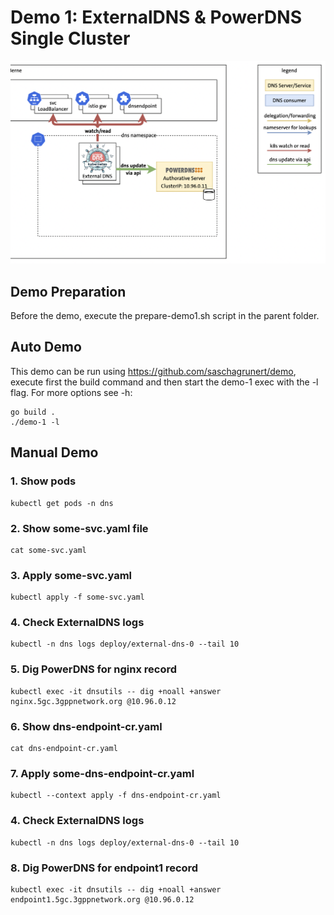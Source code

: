 # Demo 1: ExternalDNS & PowerDNS Single Cluster

![PowerDNS & ExternalDNS](powerdns-and-externaldns.png "PowerDNS & ExternalDNS")

## Demo Preparation

Before the demo, execute the prepare-demo1.sh script in the parent folder.

## Auto Demo

This demo can be run using https://github.com/saschagrunert/demo, execute first the build command and then start the demo-1 exec with the -l flag. For more options see -h:

```
go build .
./demo-1 -l
```

## Manual Demo


### 1. Show pods

```
kubectl get pods -n dns
```

### 2. Show some-svc.yaml file

```
cat some-svc.yaml
```

### 3. Apply some-svc.yaml

```
kubectl apply -f some-svc.yaml
```

### 4. Check ExternalDNS logs

```
kubectl -n dns logs deploy/external-dns-0 --tail 10
```

### 5. Dig PowerDNS for nginx record

```
kubectl exec -it dnsutils -- dig +noall +answer nginx.5gc.3gppnetwork.org @10.96.0.12
```

### 6. Show dns-endpoint-cr.yaml

```
cat dns-endpoint-cr.yaml
```

### 7. Apply some-dns-endpoint-cr.yaml
```
kubectl --context apply -f dns-endpoint-cr.yaml
```

### 4. Check ExternalDNS logs

```
kubectl -n dns logs deploy/external-dns-0 --tail 10
```

### 8. Dig PowerDNS for endpoint1 record
```
kubectl exec -it dnsutils -- dig +noall +answer endpoint1.5gc.3gppnetwork.org @10.96.0.12
```
